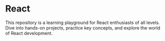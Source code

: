 # React
This repository is a learning playground for React enthusiasts of all levels. Dive into hands-on projects, practice key concepts, and explore the world of React development.
